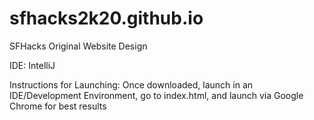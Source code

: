 # sfhacks2k20.github.io
SFHacks Original Website Design

IDE: IntelliJ

Instructions for Launching:
Once downloaded, launch in an IDE/Development Environment, 
go to index.html, and launch via Google Chrome for best results
